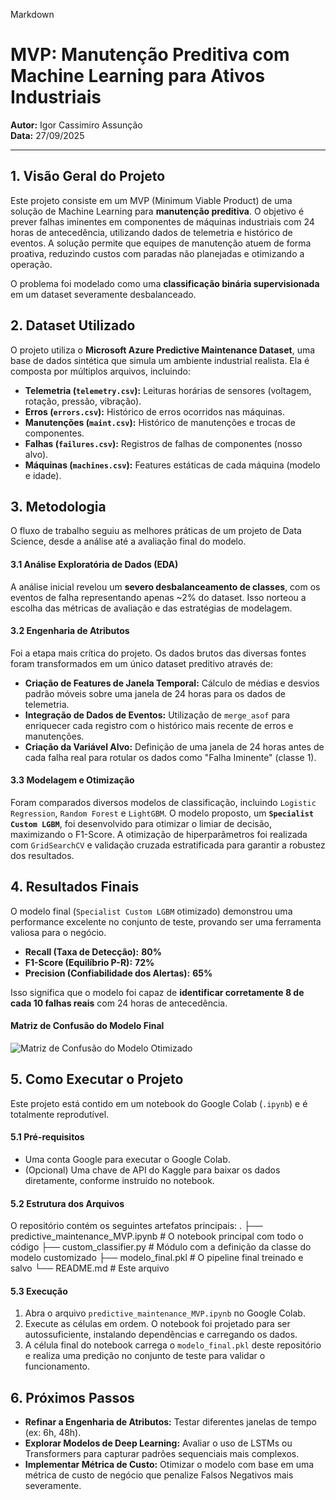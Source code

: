 Markdown

# MVP: Manutenção Preditiva com Machine Learning para Ativos Industriais

**Autor:** Igor Cassimiro Assunção  
**Data:** 27/09/2025

---

## 1. Visão Geral do Projeto

Este projeto consiste em um MVP (Minimum Viable Product) de uma solução de Machine Learning para **manutenção preditiva**. O objetivo é prever falhas iminentes em componentes de máquinas industriais com 24 horas de antecedência, utilizando dados de telemetria e histórico de eventos. A solução permite que equipes de manutenção atuem de forma proativa, reduzindo custos com paradas não planejadas e otimizando a operação.

O problema foi modelado como uma **classificação binária supervisionada** em um dataset severamente desbalanceado.

## 2. Dataset Utilizado

O projeto utiliza o **Microsoft Azure Predictive Maintenance Dataset**, uma base de dados sintética que simula um ambiente industrial realista. Ela é composta por múltiplos arquivos, incluindo:
* **Telemetria (`telemetry.csv`):** Leituras horárias de sensores (voltagem, rotação, pressão, vibração).
* **Erros (`errors.csv`):** Histórico de erros ocorridos nas máquinas.
* **Manutenções (`maint.csv`):** Histórico de manutenções e trocas de componentes.
* **Falhas (`failures.csv`):** Registros de falhas de componentes (nosso alvo).
* **Máquinas (`machines.csv`):** Features estáticas de cada máquina (modelo e idade).

## 3. Metodologia

O fluxo de trabalho seguiu as melhores práticas de um projeto de Data Science, desde a análise até a avaliação final do modelo.

#### 3.1 Análise Exploratória de Dados (EDA)
A análise inicial revelou um **severo desbalanceamento de classes**, com os eventos de falha representando apenas ~2% do dataset. Isso norteou a escolha das métricas de avaliação e das estratégias de modelagem.

#### 3.2 Engenharia de Atributos
Foi a etapa mais crítica do projeto. Os dados brutos das diversas fontes foram transformados em um único dataset preditivo através de:
* **Criação de Features de Janela Temporal:** Cálculo de médias e desvios padrão móveis sobre uma janela de 24 horas para os dados de telemetria.
* **Integração de Dados de Eventos:** Utilização de `merge_asof` para enriquecer cada registro com o histórico mais recente de erros e manutenções.
* **Criação da Variável Alvo:** Definição de uma janela de 24 horas antes de cada falha real para rotular os dados como "Falha Iminente" (classe 1).

#### 3.3 Modelagem e Otimização
Foram comparados diversos modelos de classificação, incluindo `Logistic Regression`, `Random Forest` e `LightGBM`. O modelo proposto, um **`Specialist Custom LGBM`**, foi desenvolvido para otimizar o limiar de decisão, maximizando o F1-Score. A otimização de hiperparâmetros foi realizada com `GridSearchCV` e validação cruzada estratificada para garantir a robustez dos resultados.

## 4. Resultados Finais

O modelo final (`Specialist Custom LGBM` otimizado) demonstrou uma performance excelente no conjunto de teste, provando ser uma ferramenta valiosa para o negócio.

* **Recall (Taxa de Detecção):** **80%**
* **F1-Score (Equilíbrio P-R):** **72%**
* **Precision (Confiabilidade dos Alertas):** **65%**

Isso significa que o modelo foi capaz de **identificar corretamente 8 de cada 10 falhas reais** com 24 horas de antecedência.

#### Matriz de Confusão do Modelo Final
![Matriz de Confusão do Modelo Otimizado](image_64c08c.png)

## 5. Como Executar o Projeto

Este projeto está contido em um notebook do Google Colab (`.ipynb`) e é totalmente reprodutível.

#### 5.1 Pré-requisitos
* Uma conta Google para executar o Google Colab.
* (Opcional) Uma chave de API do Kaggle para baixar os dados diretamente, conforme instruído no notebook.

#### 5.2 Estrutura dos Arquivos
O repositório contém os seguintes artefatos principais:
.
├── predictive_maintenance_MVP.ipynb    # O notebook principal com todo o código
├── custom_classifier.py                # Módulo com a definição da classe do modelo customizado
├── modelo_final.pkl                    # O pipeline final treinado e salvo
└── README.md                           # Este arquivo


#### 5.3 Execução
1.  Abra o arquivo `predictive_maintenance_MVP.ipynb` no Google Colab.
2.  Execute as células em ordem. O notebook foi projetado para ser autossuficiente, instalando dependências e carregando os dados.
3.  A célula final do notebook carrega o `modelo_final.pkl` deste repositório e realiza uma predição no conjunto de teste para validar o funcionamento.

## 6. Próximos Passos
* **Refinar a Engenharia de Atributos:** Testar diferentes janelas de tempo (ex: 6h, 48h).
* **Explorar Modelos de Deep Learning:** Avaliar o uso de LSTMs ou Transformers para capturar padrões sequenciais mais complexos.
* **Implementar Métrica de Custo:** Otimizar o modelo com base em uma métrica de custo de negócio que penalize Falsos Negativos mais severamente.
